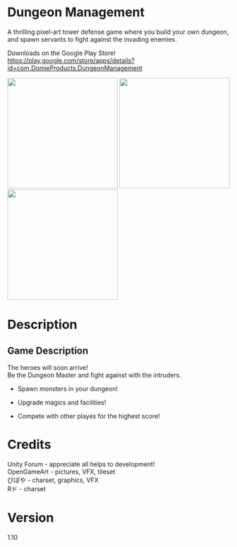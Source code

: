 Dungeon Management
===
A thrilling pixel-art tower defense game where you build your own dungeon, and spawn servants to fight against the invading enemies.
  
Downloads on the Google Play Store!  
https://play.google.com/store/apps/details?id=com.DomieProducts.DungeonManagement  

<img src="https://lh3.googleusercontent.com/cK-tABOtZrrfzX5WqDssQh1AjjnuteRAUVtBFk13KHuEPTDU0ifTsn8CM71FoQhenAo2=w1536-h754-rw" width="250"> <img src="https://lh3.googleusercontent.com/WJgd6eM9hQGLpBfASymWdVrpyhEIi9vF_ExwXB0SRYYdkD1pF6BUk9INk4v0OiIdbQ=w1536-h754-rw" width="250"> <img src="https://lh3.googleusercontent.com/DNYEWyOPtFBaCTGQN6p90bzBSSJvNxN7Sbo78xbD4LTQNqG4qiTjG-RX9oKCnSFJ_FD9=w1536-h754-rw" width="250">
  
  
Description
===
## Game Description ##  
The heroes will soon arrive!  
Be the Dungeon Master and fight against with the intruders.

- Spawn monsters in your dungeon!
  
- Upgrade magics and facilities!

- Compete with other playes for the highest score!

Credits
===
Unity Forum - appreciate all helps to development!  
OpenGameArt - pictures, VFX, tileset  
ぴぽや - charset, graphics, VFX  
Rド - charset  

Version
===
1.10
